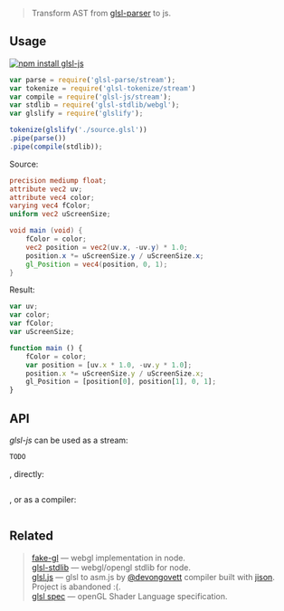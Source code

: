 > Transform AST from [glsl-parser](http://stack.gl/packages/#stackgl/glsl-parser) to js.

## Usage

[![npm install glsl-js](https://nodei.co/npm/glsl-js.png?mini=true)](https://npmjs.org/package/glsl-js/)

```js
var parse = require('glsl-parse/stream');
var tokenize = require('glsl-tokenize/stream')
var compile = require('glsl-js/stream');
var stdlib = require('glsl-stdlib/webgl');
var glslify = require('glslify');

tokenize(glslify('./source.glsl'))
.pipe(parse())
.pipe(compile(stdlib));
```

Source:
```glsl
precision mediump float;
attribute vec2 uv;
attribute vec4 color;
varying vec4 fColor;
uniform vec2 uScreenSize;

void main (void) {
	fColor = color;
	vec2 position = vec2(uv.x, -uv.y) * 1.0;
	position.x *= uScreenSize.y / uScreenSize.x;
	gl_Position = vec4(position, 0, 1);
}
```

Result:
```js
var uv;
var color;
var fColor;
var uScreenSize;

function main () {
	fColor = color;
	var position = [uv.x * 1.0, -uv.y * 1.0];
	position.x *= uScreenSize.y / uScreenSize.x;
	gl_Position = [position[0], position[1], 0, 1];
}
```

## API

_glsl-js_ can be used as a stream:

```js
TODO
```

, directly:

```js
```

, or as a compiler:

```js
```

## Related

> [fake-gl](https://npmjs.org/package/fake-gl) — webgl implementation in node.</br>
> [glsl-stdlib](https://npmjs.org/package/fake-gl) — webgl/opengl stdlib for node.</br>
> [glsl.js](https://npmjs.org/package/glsl) — glsl to asm.js by [@devongovett](https://github.com/devongovett) compiler built with [jison](https://npmjs.org/package/jison). Project is abandoned :(.</br>
> [glsl spec](https://www.opengl.org/documentation/glsl/) — openGL Shader Language specification.